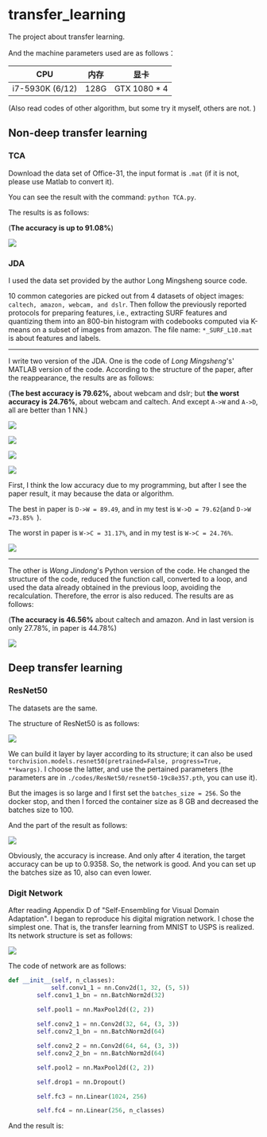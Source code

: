 # transfer_learning
The project about transfer learning.

And the machine parameters used are as follows：

| CPU             | 内存 | 显卡         |
| --------------- | ---- | ------------ |
| i7-5930K (6/12) | 128G | GTX 1080 * 4 |

(Also read codes of other algorithm, but some try it myself, others are not. )



## Non-deep transfer learning

### TCA

Download the data set of Office-31, the input format is `.mat` (if it is not, please use Matlab to convert it). 

You can see the result with the command: `python TCA.py`.

The results is as follows:

(**The accuracy is up to 91.08%**)

![](./results/TCA.png)



### JDA

I used the data set provided by the author Long Mingsheng source code. 

10 common categories are picked out from 4 datasets of object images: `caltech, amazon, webcam, and dslr`. Then follow the previously reported protocols for preparing features, i.e., extracting SURF features and quantizing them into an 800-bin histogram with codebooks computed via K-means on a subset of images from amazon. 
The file name: `*_SURF_L10.mat` is about features and labels.

------

I write two version of the JDA.
One is the code of *Long Mingsheng*'s' MATLAB version of the code. According to the structure of the paper, after the reappearance, the results are as follows:

 (**The best accuracy is 79.62%,** about webcam and dslr; but **the worst accuracy is 24.76%**, about webcam and caltech. And except `A->W` and `A->D`, all are better than 1 NN.)

![](./results/JDA-1-1.png)

![](./results/JDA-1-2.png)

![](./results/JDA-1-3.png)

![](./results/JDA-1-4.png)

First, I think the low accuracy due to my programming, but after I see the paper result, it may because the data or algorithm.

The best in paper is `D->W = 89.49`, and in my test is `W->D = 79.62`(and `D->W =73.85% `).

The worst in paper is `W->C = 31.17%`, and in my test is `W->C = 24.76%`.

![](./results/JDA-1-5.png)

------

The other is *Wang Jindong*'s Python version of the code. He changed the structure of the code, reduced the function call, converted to a loop, and used the data already obtained in the previous loop, avoiding the recalculation. Therefore, the error is also reduced. The results are as follows:

(**The accuracy is 46.56%** about caltech and amazon. And in last version is only 27.78%, in paper is 44.78%)

![](./results/JDA-2.png)



## Deep transfer learning

### ResNet50

The datasets are the same.

The structure of ResNet50 is as follows:

![](./image/ResNet50.png)

We can build it layer by layer according to its structure; it can also be used `torchvision.models.resnet50(pretrained=False, progress=True, **kwargs)`. I choose the latter, and use the pertained parameters (the parameters are in `./codes/ResNet50/resnet50-19c8e357.pth`, you can use it).

But the images is so large and I first set the `batches_size = 256`. So the docker stop, and then I forced the container size as 8 GB and decreased the batches size to 100.

And the part of the result as follows:

![](./results/ResNet50.png)

Obviously, the accuracy is increase. And only after 4 iteration, the target accuracy can be up to 0.9358. So, the network is good. And you can set up the batches size as 10, also can even lower.



### Digit Network

After reading Appendix D of "Self-Ensembling for Visual Domain Adaptation". I began to reproduce his digital migration network. I chose the simplest one. That is, the transfer learning from MNIST to USPS is realized. Its network structure is set as follows:

![](./image/MNISTtoUSPS.png)

The code of network are as follows:

``` python
def __init__(self, n_classes):
  			self.conv1_1 = nn.Conv2d(1, 32, (5, 5))
        self.conv1_1_bn = nn.BatchNorm2d(32)
      
        self.pool1 = nn.MaxPool2d((2, 2))

        self.conv2_1 = nn.Conv2d(32, 64, (3, 3))
        self.conv2_1_bn = nn.BatchNorm2d(64)

        self.conv2_2 = nn.Conv2d(64, 64, (3, 3))
        self.conv2_2_bn = nn.BatchNorm2d(64)

        self.pool2 = nn.MaxPool2d((2, 2))

        self.drop1 = nn.Dropout()

        self.fc3 = nn.Linear(1024, 256)

        self.fc4 = nn.Linear(256, n_classes)
```

And the result is:











